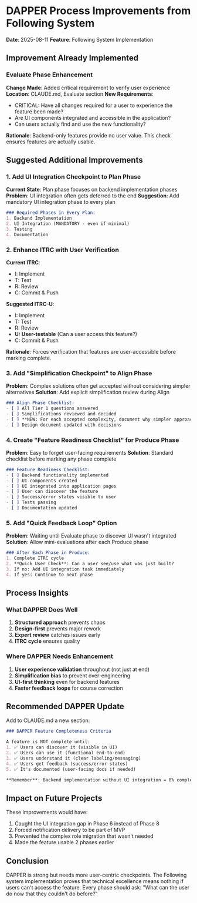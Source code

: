 # DAPPER Process Improvements from Following System

**Date**: 2025-08-11
**Feature**: Following System Implementation

## Improvement Already Implemented

### Evaluate Phase Enhancement
**Change Made**: Added critical requirement to verify user experience
**Location**: CLAUDE.md, Evaluate section
**New Requirements**:
- CRITICAL: Have all changes required for a user to experience the feature been made?
- Are UI components integrated and accessible in the application?
- Can users actually find and use the new functionality?

**Rationale**: Backend-only features provide no user value. This check ensures features are actually usable.

## Suggested Additional Improvements

### 1. Add UI Integration Checkpoint to Plan Phase

**Current State**: Plan phase focuses on backend implementation phases
**Problem**: UI integration often gets deferred to the end
**Suggestion**: Add mandatory UI integration phase to every plan

```markdown
### Required Phases in Every Plan:
1. Backend Implementation
2. UI Integration (MANDATORY - even if minimal)
3. Testing
4. Documentation
```

### 2. Enhance ITRC with User Verification

**Current ITRC**:
- I: Implement
- T: Test
- R: Review
- C: Commit & Push

**Suggested ITRC-U**:
- I: Implement
- T: Test
- R: Review
- **U: User-testable** (Can a user access this feature?)
- C: Commit & Push

**Rationale**: Forces verification that features are user-accessible before marking complete.

### 3. Add "Simplification Checkpoint" to Align Phase

**Problem**: Complex solutions often get accepted without considering simpler alternatives
**Solution**: Add explicit simplification review during Align

```markdown
### Align Phase Checklist:
- [ ] All Tier 1 questions answered
- [ ] Simplifications reviewed and decided
- [ ] **NEW: For each accepted complexity, document why simpler approach won't work**
- [ ] Design document updated with decisions
```

### 4. Create "Feature Readiness Checklist" for Produce Phase

**Problem**: Easy to forget user-facing requirements
**Solution**: Standard checklist before marking any phase complete

```markdown
### Feature Readiness Checklist:
- [ ] Backend functionality implemented
- [ ] UI components created
- [ ] UI integrated into application pages
- [ ] User can discover the feature
- [ ] Success/error states visible to user
- [ ] Tests passing
- [ ] Documentation updated
```

### 5. Add "Quick Feedback Loop" Option

**Problem**: Waiting until Evaluate phase to discover UI wasn't integrated
**Solution**: Allow mini-evaluations after each Produce phase

```markdown
### After Each Phase in Produce:
1. Complete ITRC cycle
2. **Quick User Check**: Can a user see/use what was just built?
3. If no: Add UI integration task immediately
4. If yes: Continue to next phase
```

## Process Insights

### What DAPPER Does Well
1. **Structured approach** prevents chaos
2. **Design-first** prevents major rework
3. **Expert review** catches issues early
4. **ITRC cycle** ensures quality

### Where DAPPER Needs Enhancement
1. **User experience validation** throughout (not just at end)
2. **Simplification bias** to prevent over-engineering
3. **UI-first thinking** even for backend features
4. **Faster feedback loops** for course correction

## Recommended DAPPER Update

Add to CLAUDE.md a new section:

```markdown
### DAPPER Feature Completeness Criteria

A feature is NOT complete until:
1. ✅ Users can discover it (visible in UI)
2. ✅ Users can use it (functional end-to-end)
3. ✅ Users understand it (clear labeling/messaging)
4. ✅ Users get feedback (success/error states)
5. ✅ It's documented (user-facing docs if needed)

**Remember**: Backend implementation without UI integration = 0% complete from user perspective
```

## Impact on Future Projects

These improvements would have:
1. Caught the UI integration gap in Phase 6 instead of Phase 8
2. Forced notification delivery to be part of MVP
3. Prevented the complex role migration that wasn't needed
4. Made the feature usable 2 phases earlier

## Conclusion

DAPPER is strong but needs more user-centric checkpoints. The Following system implementation proves that technical excellence means nothing if users can't access the feature. Every phase should ask: "What can the user do now that they couldn't do before?"